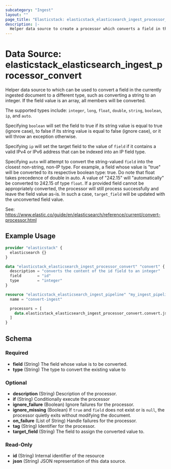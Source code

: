 ```yaml
---
subcategory: "Ingest"
layout: ""
page_title: "Elasticstack: elasticstack_elasticsearch_ingest_processor_convert Data Source"
description: |-
  Helper data source to create a processor which converts a field in the currently ingested document to a different type, such as converting a string to an integer. 
---
```


# Data Source: elasticstack_elasticsearch_ingest_processor_convert

Helper data source to which can be used to convert a field in the currently ingested document to a different type, such as converting a string to an integer. If the field value is an array, all members will be converted.

The supported types include: `integer`, `long`, `float`, `double`, `string`, `boolean`, `ip`, and `auto`.

Specifying `boolean` will set the field to true if its string value is equal to true (ignore case), to false if its string value is equal to false (ignore case), or it will throw an exception otherwise.

Specifying `ip` will set the target field to the value of `field` if it contains a valid IPv4 or IPv6 address that can be indexed into an IP field type.

Specifying `auto` will attempt to convert the string-valued `field` into the closest non-string, non-IP type. For example, a field whose value is "true" will be converted to its respective boolean type: true. Do note that float takes precedence of double in auto. A value of "242.15" will "automatically" be converted to 242.15 of type `float`. If a provided field cannot be appropriately converted, the processor will still process successfully and leave the field value as-is. In such a case, `target_field` will be updated with the unconverted field value.

See: https://www.elastic.co/guide/en/elasticsearch/reference/current/convert-processor.html

## Example Usage

```terraform
provider "elasticstack" {
  elasticsearch {}
}

data "elasticstack_elasticsearch_ingest_processor_convert" "convert" {
  description = "converts the content of the id field to an integer"
  field       = "id"
  type        = "integer"
}

resource "elasticstack_elasticsearch_ingest_pipeline" "my_ingest_pipeline" {
  name = "convert-ingest"

  processors = [
    data.elasticstack_elasticsearch_ingest_processor_convert.convert.json
  ]
}
```

<!-- schema generated by tfplugindocs -->
## Schema

### Required

- **field** (String) The field whose value is to be converted.
- **type** (String) The type to convert the existing value to

### Optional

- **description** (String) Description of the processor.
- **if** (String) Conditionally execute the processor
- **ignore_failure** (Boolean) Ignore failures for the processor.
- **ignore_missing** (Boolean) If `true` and `field` does not exist or is `null`, the processor quietly exits without modifying the document.
- **on_failure** (List of String) Handle failures for the processor.
- **tag** (String) Identifier for the processor.
- **target_field** (String) The field to assign the converted value to.

### Read-Only

- **id** (String) Internal identifier of the resource
- **json** (String) JSON representation of this data source.

